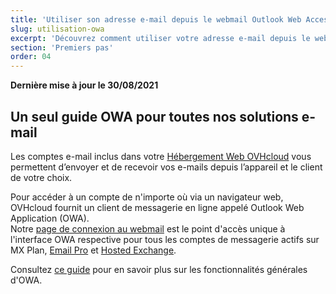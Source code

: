 ```yaml
---
title: 'Utiliser son adresse e-mail depuis le webmail Outlook Web Access (OWA)'
slug: utilisation-owa
excerpt: 'Découvrez comment utiliser votre adresse e-mail depuis le webmail OWA'
section: 'Premiers pas'
order: 04
---
```


**Dernière mise à jour le 30/08/2021**

## Un seul guide OWA pour toutes nos solutions e-mail

Les comptes e-mail inclus dans votre [Hébergement Web OVHcloud](https://www.ovh.com/fr/hebergement-web/) vous permettent d’envoyer et de recevoir vos e-mails depuis l’appareil et le client de votre choix. 

Pour accéder à un compte de n'importe où via un navigateur web, OVHcloud fournit un client de messagerie en ligne appelé Outlook Web Application (OWA).
<br>Notre [page de connexion au webmail](https://www.ovh.com/fr/mail/) est le point d'accès unique à l'interface OWA respective pour tous les comptes de messagerie actifs sur MX Plan, [Email Pro](https://www.ovh.com/fr/emails/email-pro/) et [Hosted Exchange](https://www.ovh.com/fr/emails/hosted-exchange/).

Consultez [ce guide](https://docs.ovh.com/fr/microsoft-collaborative-solutions/exchange-2016-guide-utilisation-outlook-web-app/) pour en savoir plus sur les fonctionnalités générales d'OWA.